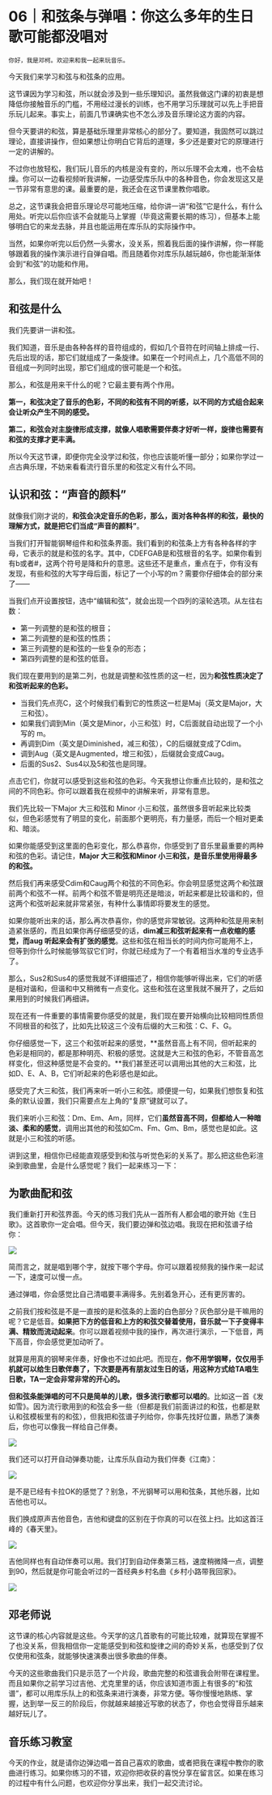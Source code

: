 # 06｜和弦条与弹唱：你这么多年的生日歌可能都没唱对

    你好，我是邓柯。欢迎来和我一起来玩音乐。

今天我们来学习和弦与和弦条的应用。

这节课因为学习和弦，所以就会涉及到一些乐理知识。虽然我做这门课的初衷是想降低你接触音乐的门槛，不用经过漫长的训练，也不用学习乐理就可以先上手把音乐玩儿起来。事实上，前面几节课确实也不怎么涉及音乐理论这方面的内容。

但今天要讲的和弦，算是基础乐理里非常核心的部分了。要知道，我固然可以跳过理论，直接讲操作，但如果想让你明白它背后的道理，多少还是要对它的原理进行一定的讲解的。

不过你也放轻松，我们玩儿音乐的内核是没有变的，所以乐理不会太难，也不会枯燥。你可以一边看视频听我讲解，一边感受库乐队中的各种音色，你会发现这又是一节非常有意思的课。最重要的是，我还会在这节课里教你唱歌。

总之，这节课我会把音乐理论尽可能地压缩，给你讲一讲“和弦”它是什么，有什么用处。听完以后你应该不会就能马上掌握（毕竟这需要长期的练习），但基本上能够明白它的来龙去脉，并且也能运用在库乐队的实际操作中。

当然，如果你听完以后仍然一头雾水，没关系，照着我后面的操作讲解，你一样能够跟着我的操作演示进行自弹自唱。而且随着你对库乐队越玩越6，你也能渐渐体会到“和弦”的功能和作用。

那么，我们现在就开始吧！

## 和弦是什么

我们先要讲一讲和弦。

我们知道，音乐是由各种各样的音符组成的，假如几个音符在时间轴上排成一行、先后出现的话，那它们就组成了一条旋律。如果在一个时间点上，几个高低不同的音组成一列同时出现，那它们组成的很可能是一个和弦。

那么，和弦是用来干什么的呢？它最主要有两个作用。

**第一，和弦决定了音乐的色彩，不同的和弦有不同的听感，以不同的方式组合起来会让听众产生不同的感受。**

**第二，和弦会对主旋律形成支撑，就像人唱歌需要伴奏才好听一样，旋律也需要有和弦的支撑才更丰满。**

所以今天这节课，即便你完全没学过和弦，你也应该能听懂一部分；如果你学过一点古典乐理，不妨来看看流行音乐里的和弦定义有什么不同。

## 认识和弦：“声音的颜料”

就像我们刚才说的，**和弦会决定音乐的色彩，那么，面对各种各样的和弦，最快的理解方式，就是把它们当成“声音的颜料”**。

当我们打开智能钢琴组件和和弦条界面。我们看到的和弦条上方有各种各样的字母，它表示的就是和弦的名字。其中，CDEFGAB是和弦根音的名字。如果你看到有b或者#，这两个符号是降和升的意思。这些还不是重点，重点在于，你有没有发现，有些和弦的大写字母后面，标记了一个小写的m？需要你仔细体会的部分来了——

当我们点开设置按钮，选中“编辑和弦”，就会出现一个四列的滚轮选项。从左往右数：

*   第一列调整的是和弦的根音；
*   第二列调整的是和弦的性质；
*   第三列调整的是和弦的一些复杂的形态；
*   第四列调整的是和弦的低音。

我们现在要用到的是第二列，也就是调整和弦性质的这一栏，因为**和弦性质决定了和弦听起来的色彩。**

*   当我们先点亮C，这个时候我们看到它的性质这一栏是Maj（英文是Major，大三和弦）。
*   如果我们调到Min（英文是Minor，小三和弦）时，C后面就自动出现了一个小写的 m。
*   再调到Dim（英文是Diminished，减三和弦），C的后缀就变成了Cdim。
*   调到Aug（英文是Augmented，增三和弦），后缀就会变成Caug。
*   后面的Sus2、Sus4以及5和弦也是同理。

点击它们，你就可以感受到这些和弦的色彩。今天我想让你重点比较的，是和弦之间的不同色彩。你可以跟着我在视频中的讲解来听，非常有意思。

我们先比较一下Major 大三和弦和 Minor 小三和弦，虽然很多音听起来比较类似，但色彩感觉有了明显的变化，前面那个更明亮，有力量感，而后一个相对更柔和、暗淡。

如果你能感受到这里面的色彩变化，那么恭喜你，你感受到了音乐里最重要的两种和弦的色彩。请记住，**Major 大三和弦和Minor 小三和弦，是音乐里使用得最多的和弦。**

然后我们再来感受Cdim和Caug两个和弦的不同色彩。你会明显感觉这两个和弦跟前两个和弦不一样。前两个和弦不管是明亮还是暗淡，听起来都是比较谐和的，但这两个和弦听起来就非常紧张，有种什么事情即将要发生的感觉。

如果你能听出来的话，那么再次恭喜你，你的感觉非常敏锐。这两种和弦是用来制造紧张感的，而且如果你再仔细感受的话，**dim减三和弦听起来有一点收缩的感觉，而aug 听起来会有扩张的感觉**。这些和弦在相当长的时间内你可能用不上，但等到你什么时候能够驾驭它们时，你就已经成为了一个有着相当水准的专业选手了。

那么，Sus2和Sus4的感觉我就不详细描述了，相信你能够听得出来，它们的听感是相对谐和，但谐和中又稍微有一点变化。这些和弦在这里我就不展开了，之后如果用到的时候我们再细讲。

现在还有一件重要的事情需要你感受的就是，我们现在要开始横向比较相同性质但不同根音的和弦了，比如先比较这三个没有后缀的大三和弦：C、F、G。

你仔细感觉一下，这三个和弦听起来的感觉，**虽然音高上有不同，但听起来的色彩是相同的，都是那种明亮、积极的感觉。这就是大三和弦的色彩，不管音高怎样变化，但这种感觉是不会变的。**我们甚至还可以调用出其他的大三和弦，比如D、E、A、B，它们听起来的色彩感也是如此。

感受完了大三和弦，我们再来听一听小三和弦。顺便提一句，如果我们想恢复和弦条的默认设置，我们只需要点左上角的“复原”键就可以了。

我们来听小三和弦：Dm、Em、Am，同样，它们**虽然音高不同，但都给人一种暗淡、柔和的感觉**，调用出其他的和弦如Cm、Fm、Gm、Bm，感觉也是如此。这就是小三和弦的听感。

讲到这里，相信你已经能直观感受到和弦与听觉色彩的关系了。那么把这些色彩渲染到歌曲里，会是什么感觉呢？我们一起来练习一下：

## 为歌曲配和弦

我们重新打开和弦界面。今天的练习我们先从一首所有人都会唱的歌开始《生日歌》。这首歌你一定会唱。但今天，我们要边弹和弦边唱。我现在把和弦谱子给你：

![](https://static001.geekbang.org/resource/image/40/1b/40fbf461b45de9ab179483c77b3ed91b.png)

简而言之，就是唱到哪个字，就按下哪个字母。你可以跟着视频我的操作来一起试一下，速度可以慢一点。

通过弹唱，你会感觉比自己清唱要丰满得多。先别着急开心，还有更厉害的。

之前我们按和弦是不是一直按的是和弦条的上面的白色部分？灰色部分是干嘛用的呢？它是低音。**如果把下方的低音和上方的和弦交替着使用，音乐就一下子变得丰满、精致而流动起来**。你可以跟着视频中我的操作，再次进行演示，一下低音，两下高音，你会感觉更加动听了。

就算是用真的钢琴来伴奏，好像也不过如此吧。而现在，**你不用学钢琴，仅仅用手机就可以给生日歌伴奏了，下次要是再有朋友过生日的话，用这种方式给TA唱生日歌，TA一定会非常非常的开心的。**

**但和弦条能弹唱的可不只是简单的儿歌，很多流行歌都可以唱的**。比如这一首《发如雪》。因为流行歌用到的和弦会多一些（但都是我们前面讲过的和弦，也都是默认和弦模板里有的和弦），但我把和弦谱子列给你，你事先找好位置，熟悉了演奏后，你也可以像我一样给自己伴奏。

![](https://static001.geekbang.org/resource/image/12/73/12c4a97bf370d957df278340a7a40e73.png)

我们还可以打开自动弹奏功能，让库乐队自动为我们伴奏《江南》：

![](https://static001.geekbang.org/resource/image/0e/e1/0e0a805a948bbedd28fc4dd4ef15dae1.png)

是不是已经有卡拉OK的感觉了？别急，不光钢琴可以用和弦条，其他乐器，比如吉他也可以。

我们换成原声吉他音色，吉他和键盘的区别在于你真的可以在弦上扫。比如这首汪峰的《春天里》。

![](https://static001.geekbang.org/resource/image/44/d0/44b97446bd402ed227c1bf21d8b00bd0.png)

吉他同样也有自动伴奏可以用。我们打到自动伴奏第三档，速度稍微降一点，调整到90，然后就是你可能会听过的一首经典乡村名曲《乡村小路带我回家》。

![](https://static001.geekbang.org/resource/image/7c/e1/7c6f4ac133fa4865b4c6f1ea1e0d46e1.png)

## 邓老师说

这节课的核心内容就是这些。今天学的这几首歌有的可能比较难，就算现在掌握不了也没关系，但我相信你一定能感受到和弦和旋律之间的奇妙关系，也感受到了仅仅使用和弦条，就能够快速演奏出很多歌曲的伴奏。

今天的这些歌曲我们只是示范了一个片段，歌曲完整的和弦谱我会附带在课程里。而且如果你之前学习过吉他、尤克里里的话，你应该知道市面上有很多的“和弦谱”，都可以用库乐队上的和弦条来进行演奏，非常方便。等你慢慢地熟练、掌握，达到举一反三的阶段后，你就越来越接近写歌的状态了，你也会觉得音乐越来越好玩儿了。

## 音乐练习教室

今天的作业，就是请你边弹边唱一首自己喜欢的歌曲，或者把我在课程中教你的歌曲进行练习。如果你练习的不错，欢迎你把收获的喜悦分享在留言区。如果在练习的过程中有什么问题，也欢迎你分享出来，我们一起交流讨论。
    